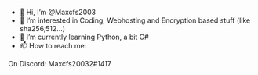 - 👋 Hi, I’m @Maxcfs2003
- 👀 I’m interested in Coding, Webhosting and Encryption based stuff (like sha256,512...)
- 🌱 I’m currently learning Python, a bit C#
- 📫 How to reach me:

On Discord:
Maxcfs20032#1417

<!---
Maxcfs2003/Maxcfs2003 is a ✨ special ✨ repository because its `README.md` (this file) appears on your GitHub profile.
You can click the Preview link to take a look at your changes.
--->
